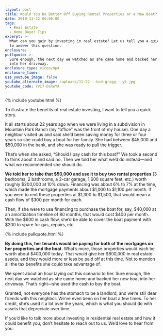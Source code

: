 ```yaml
---
layout: post
title: Would You Be Better Off Buying Rental Properties or a New Boat?
date: 2019-11-22 00:00:00
tags:
  - Real Estate
  - Home Buyer Tips
excerpt: >-
  What can you gain by investing in real estate? Let us tell you a quick story
  to answer this question.
enclosure:
pullquote: >-
  Sure enough, the next day we watched as she came home and backed her new boat
  into her driveway.
enclosure_type: video/mp4
enclosure_time:
use_youtube_image: false
youtube_alternate_image: /uploads/11-22---bud-gragg---yt.jpg
youtube_code: 7VI7-DsReYA
---
```


{% include youtube.html %}

To illustrate the benefits of real estate investing, I want to tell you a quick story.

It all starts about 22 years ago when we were living in a subdivision in Mountain Park Ranch (my “office” was the front of my house). One day a neighbor visited us and said she’d been saving money for three or four years so she could buy a boat for her family. She had between $45,000 and $50,000 in the bank, and she was ready to pull the trigger.

That’s when she asked, “Should I pay cash for this boat?” We took a second to think about it and said no. Then we told her what we’d do instead—and what we recommended she should do.

**We told her to take that $50,000 and use it to buy two rental properties** (3 bedrooms, 2 bathrooms, a 2-car garage, 1,600 square feet, etc.) worth roughly $200,000 at 10% down. Financing was about 6% to 7% at the time, which made the mortgage payments about $1,000 to $1,100 per month. If you were to rent these properties at $1,300 to $1,500, that would mean a cash flow of $300 per month for each.

Then, if she were to use financing to purchase the boat for, say, $40,000 at an amortization timeline of 80 months, that would cost $400 per month. With the $600 in cash flow, she’d be able to cover the boat payment with $200 to spare for gas, repairs, etc.

{% include pullquote.html %}

**By doing this, her tenants would be paying for both of the mortgages on her properties and the boat**. What’s more, those properties would each be worth about $400,000 today. That would give her $800,000 in real estate assets, and they would more or less be paid off at this time. Not to mention all the tax benefits she could take advantage of.

We spent about an hour laying out this scenario to her. Sure enough, the next day we watched as she came home and backed her new boat into her driveway. That’s right—she used the cash to buy the boat.

Granted, not everyone has the stomach to be a landlord, and we’re still dear friends with this neighbor. We’ve even been on her boat a few times. To her credit, she’s used it a lot over the years, which is what you should do with assets that depreciate over time.

If you’d like to talk more about investing in residential real estate and how it could benefit you, don’t hesitate to reach out to us. We’d love to hear from you.